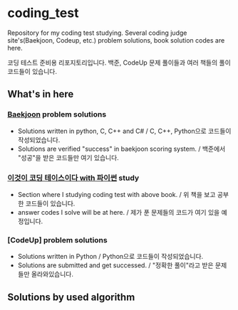 # coding_test

Repository for my coding test studying. Several coding judge site's(Baekjoon, Codeup, etc.) problem solutions, book solution codes are here.

코딩 테스트 준비용 리포지토리입니다. 백준, CodeUp 문제 풀이들과 여러 책들의 풀이 코드들이 있습니다.

## What's in here

### [Baekjoon](https://www.acmicpc.net/) problem solutions

- Solutions written in python, C, C++ and C# / C, C++, Python으로 코드들이 작성되었습니다.
- Solutions are verified "success" in baekjoon scoring system. / 백준에서 "성공"을 받은 코드들만 여기 있습니다.

### [이것이 코딩 테이스이다 with 파이썬](https://www.hanbit.co.kr/store/books/look.php?p_code=B8945183661) study

- Section where I studying coding test with above book. / 위 책을 보고 공부한 코드들이 있습니다.
- answer codes I solve will be at here. / 제가 푼 문제들의 코드가 여기 있을 예정입니다.

### [CodeUp] problem solutions

- Solutions written in Python / Python으로 코드들이 작성되었습니다.
- Solutions are submitted and get successed. / "정확한 풀이"라고 받은 문제들만 올라와있습니다.

## Solutions by used algorithm
